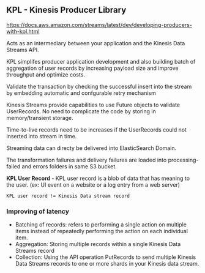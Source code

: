 ## KPL - Kinesis Producer Library

https://docs.aws.amazon.com/streams/latest/dev/developing-producers-with-kpl.html

Acts as an intermediary between your application and the Kinesis Data Streams API.

KPL simplifes producer application development
and also building batch of aggregation of user records by increasing payload size and improve
throughput and optimize costs.

Validate the transaction by checking the successful insert into the stream by embedding automatic and confgurable retry mechanism

Kinesis Streams provide capabilities to use Future objects to validate UserRecords. No need to complicate the code by storing in memory/transient storage.

Time-to-live records need to be increases if the UserRecords could not inserted into stream in time.

Streaming data can directy be delivered into ElasticSearch Domain.

The transformation failures and delivery failures are loaded into processing-failed and errors folders in same S3 bucket.


**KPL User Record** - KPL user record is a blob of data that has meaning to the user. (ex: UI event on a website or a log entry from a web server)

`KPL user record != Kinesis Data stream record`

### Improving of latency
- Batching of records: refers to performing a single action on multiple items instead of repeatedly performing the action on each individual item. 
- Aggregation: Storing multiple records within a single Kinesis Data Streams record
- Collection: Using the API operation PutRecords to send multiple Kinesis Data Streams records to one or more shards in your Kinesis data stream.